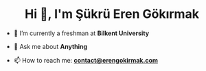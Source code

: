 <h1 align="center">Hi 👋, I'm Şükrü Eren Gökırmak</h1>

- 🌱 I’m currently a freshman at <b>Bilkent University</b>

- 💬 Ask me about **Anything**

- 📫 How to reach me: **contact@erengokirmak.com**
